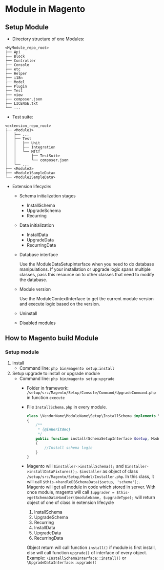 # Module in Magento
## Setup Module
- Directory structure of one Modules:

<pre><code class="language-tree">&lt;MyModule_repo_root&gt;
├── Api
├── Block
├── Controller
├── Console
├── etc
├── Helper
├── i18n
├── Model
├── Plugin
├── Test
├── view
├── composer.json
├── LICENSE.txt
└── ...
</code></pre>

- Test suite:

<pre><code class="language-tree">&lt;extension_repo_root&gt;
├── &lt;Module1&gt;
│   ├── ...
│   ├── Test
│   │   ├── Unit
│   │   ├── Integration
│   │   └── Mftf
│   │       ├── TestSuite
│   │       └── composer.json
│   └── ...
├── &lt;Module2&gt;
├── &lt;Module1SampleData&gt;
└── &lt;Module2SampleData&gt;
</code></pre>

- Extension lifecycle:
    - Schema initialization stages
        - InstallSchema
        - UpgradeSchema
        - Recurring
    - Data initialization
        - InstallData
        - UpgradeData
        - RecurringData
    - Database interface
        
      Use the ModuleDataSetupInterface when you need to do database manipulations. If your installation or upgrade logic spans multiple classes, pass this resource on to other classes that need to modify the database.
        
    - Module version
    
      Use the ModuleContextInterface to get the current module version and execute logic based on the version.
      
    - Uninstall
    - Disabled modules
    
## How to Magento build Module
### Setup module
1. Install
    - Command line: `php bin/magento setup:install`
2. Setup upgrade to install or upgrade module
    - Command line: `php bin/magento setup:upgrade`
        - Folder in framework: `/setup/src/Magento/Setup/Console/Command/UpgradeCommand.php` in function `execute`
        - File `InstallSchema.php` in every module.
            ```php
            class \VendorName\ModuleName\Setup\InstallSchema implements \Magento\Framework\Setup\InstallSchemaInterface
            {
                /**
                 * {@inheritdoc}
                 */
                public function install(SchemaSetupInterface $setup, ModuleContextInterface $context)
                {
                    //Install schema logic
                }
            }
            ```
        - Magento will `$installer->installSchema();` and `$installer->installDataFixtures();`. `$installer` as object of class `/setup/src/Magento/Setup/Model/Installer.php`. In this class, it will call `$this->handleDBSchemaData($setup, 'schema');`. Magento will get all module in code which stored in server. With once module, magento will call `$upgrader = $this->getSchemaDataHandler($moduleName, $upgradeType);` will return object of one of class in extension lifecycle 
        
            1. InstallSchema
            2. UpgradeSchema
            3. Recurring
            4. InstallData
            5. UpgradeData
            6. RecurringData
            
            Object return will call function `install()` if module is first install, else will call function `upgrade()`  of interface of every object. Example: `\InstallSchemaInterface::install()` or `\UpgradeDataInterface::upgrade()`
        